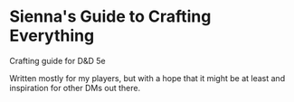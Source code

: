 # Sienna's Guide to Crafting Everything
Crafting guide for D&amp;D 5e

Written mostly for my players, but with a hope that it might be at least and inspiration for other DMs out there.

